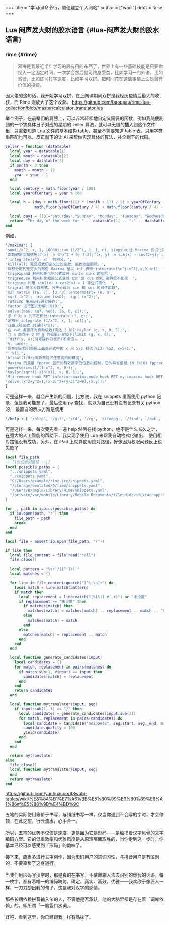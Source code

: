 +++
title = "学习git命令行，顺便建立个人网站"
author = ["wacl"]
draft = false
+++

## Lua 闷声发大财的胶水语言 {#lua-闷声发大财的胶水语言}


### rime {#rime}

> 双拼是我最近半年学习的最有用的东西了，世界上有一些基础技能是只要你投入一定固定时间，一次学会然后就可终身受益，比如学习一门外语，比如驾驶，比如练习打字速度，比如学习双拼。把时间花在这些事情上面是最有价值的投资。

因大佬的这句话，我开始学习双拼，在上网课期间双拼是我经历疫情后最大的收获，而 Rime 则放大了这个收获。
<https://github.com/baopaau/rime-lua-collection/blob/master/calculator_translator.lua>

举个例子，在前辈们的肩膀上，可以非常轻松地自定义需要的函数，例如我随便刷到的一个求具体日子对应的星期的 zeller 算法，就可以无缝的插入到这个文件里，只需要知道 Lua 文件的基本结构 table，甚至不需要知道 table 表，只用字符串匹配也可以，反正剩下的让 AI 来帮你实现具体的算法，补全剩下的代码。

```lua
zeller = function (datatable)
  local year = datatable[1]
  local month = datatable[2]
  local day = datatable[3]
  if month < 3 then
    month = month + 12
    year = year - 1
  end

  local century = math.floor(year / 100)
  local yearOfCentury = year % 100

  local h = (day + math.floor((13 * (month + 1)) / 5) + yearOfCentury +
             math.floor(yearOfCentury / 4) + math.floor(century / 4) - (2 * century)) % 7

  local days = {[0]="Saturday","Sunday", "Monday", "Tuesday", "Wednesday", "Thursday", "Friday", }
  return "The day of the week for " .. datatable[1] .. "-" .. datatable[2] .. "-" .. datatable[3] .. " is: " .. days[h]
end
```

例如，

```yaml
'/maxima': [
'sum(1/x^2, x, 1, 10000);sum (1/2^i, i, 1, n), simpsum;让 Maxima 尝试化简',
'函数的定义和使用:f(x) := 3*x^2 + 5; f(2);f(x, y) := sin(x) − cos(2∗y);',
'`integrate(x^2, x)` 的积分，',
'kill(all) 更是把我们定义过的变数，函数全部删除。',
'瑕积分用到无穷大的部份 Maxima 是以 inf 表示:integrate(%e^(-x^2),x,0,inf); ',
'trigexpand 利用和差化积公式展开 sin2x sinx 的高阶',
'trigreduce 利用积化和差公式变成 sin 或 cos 的和 高转低不化简  ',
'trigsimp 利用 sin2(x) + cos2(x) = 1 等公式简化  ',
'trigrat 简化分数形式，分子分母为 sin 和 cos 的线性函数',
'm2: matrix ([6, 7], [3, 8]);entermatrix (n, n)',
'sqrt (x^2);  assume (x<0);  sqrt (x^2);',
'ratsimp 用来进行通分操作:',
'factor 进行因式分解:(%i9)',
'solve([%o6, %o7, %o8], [a, b, c]);',
'求 f 对 x 的不定积分:integrate (f, x);',
'定积分:integrate (1/x^2, x, 1, inf);',
'双曲正弦函数 sinh(k*x);',
'在 x=0 点展开为泰勒级数(高达 3 阶):taylor (g, x, 0, 3);',
'当 x 趋向于 0 时 g 的极限计算如下:limit (g, x, 0);',
'’diff(y, x);引号操作符表示(不求值)。',
'%, numer;',
'现在假定我们想把上面表达式中的 x 用 5/z 替代(%i3) %o2, x=5/z;',
"''%i1;",
'bfloat(1/3);函数来提供任意高的的精度',
'Maxima 的变量 fpprec 显示的有效数字的位数由控制，它的缺省值是 16:(%i6) fpprec;重置 fpprec 以产生 100 个有效数字:fpprec: 100;',
'powerseries(1/(1-x^2, x, 0));',
'taylor(sqrt(1-sin(x)), x, 0, 5);',
'M-x remove-hook RET inferior-maxima-mode-hook RET my-imaxima-hook RET',
'solve([x^2+y^2=1,(x-2)^2+(y-3)^2=9],[x,y]);'
]
```

可是这样一来，就会产生新的问题，比方说，我在 snippets 里面使用 python 记录，但是我可能忘了，最后使用 py 查找，就以为自己没有没有记录有关 python 的，
最直白的解决方案是使用

```yaml
'/help': [ '/http', '/git', '/fd', '/rg', '/ffmepg', '/find', '/awk', '/maxima', '/python', '/js', '/mail', '/ab'  ]
```

可是这样一来，每次要先看一遍 help 然后在找 python，绝不是什么长久之计，
在强大的人工智能的帮助下，我实现了使用 Lua 来帮我自动格式化输出，
使用相对路径没有成功，另外，在 iPad 上就算使用绝对路径，好像因为权限问题反正也失败了

```lua
local file_path
-- [[你的绝对路径 --]]
local possible_paths = {
  "../snippets.yaml",
  "./snippets.yaml",
  "C:/Users/example/rime-ice/snippets.yaml",
  "/storage/emulated/0/rime/snippets.yaml",
  "/Users/example/Library/Rime/snippets.yaml",
  "/private/var/mobile/Library/Mobile Documents/iCloud~dev~fuxiao~app~hamsterapp/Documents/sync/hamster/snippets.yaml",
}

for _, path in ipairs(possible_paths) do
  if io.open(path, "r") then
    file_path = path
    break
  end
end

local file = assert(io.open(file_path, "r"))

if file then
  local file_content = file:read("*all")
  file:close()

  local pattern = "%s+'/([^']+)'"
  local matches = {}

  for line in file_content:gmatch("[^\r\n]+") do
    local match = line:match(pattern)
    if match then
      local replacement = line:match("[%[%]] #(.+)") or "未设置"
      if replacement == "未设置" then
        if matches[match] then
          matches[match] = matches[match] .. replacement .. match .. "重复成功"
        else
          matches[match] = match
        end
      else
        matches[match] = replacement .. match
      end
    end
  end

  local function generate_candidates(input)
    local candidates = {}
    for match, replacement in pairs(matches) do
      if match:sub(1, #input) == input then
        candidates[match] = replacement
      end
    end
    return candidates
  end

  local function mytranslator(input, seg)
    if input:sub(1, 1) == "/" then
      local candidates = generate_candidates(input:sub(2))
      for match, replacement in pairs(candidates) do
        local candidate = Candidate("snippets", seg.start, seg._end, match, replacement)
        candidate.quality = 100
        yield(candidate)
      end
    end
  end

  return mytranslator
else
  file:close()
  local function mytranslator(input, seg)
  end
  return mytranslator
end
```

<div class="html">

<https://github.com/yanhuacuo/98wubi-tables/wiki/%E8%84%B1%E7%A6%BB%E5%80%99%E9%80%89%E6%A1%86#%E5%88%9B%E4%BD%9C>

</div>

<div class="verse">

五笔的实际使用等价于书写，与铺纸书写一样，仅当你遇到不会写的字时，才会停顿，在此之前，行云流水，心手合一。<br>
<br>
所以，五笔的优势不仅仅是速度，更是因为它是形码――是触摸着汉字风骨的文字编码方案。它的低重效率和优雅风度是从原理层面取胜的，当你走到这一步时，你基本已经可以感受到「形码」的韵味了。<br>
<br>
接下来，应当多进行文字创作，因为形码用户的遣词习性，与拼音用户是有区别的，不要辜负了这身道行。<br>
<br>
当我们用形码写汉字时，那是真的在书写，不依赖输入法去识别的你我的话语，每一枚字，都有着唯一的编码映射，确定、真实、高效，优雅――我欢欣于像匠人一样，一刀刀刻出我的句子，这是我对汉字的感情。<br>
<br>
那些长期依赖拼音输入法的人，不管他是否承认，他的大脑里都是存在着「词库依赖」的，即所谓「一脑袋口水词」。<br>
<br>
好吧，看到这里，你已经跟我一样有品味了。<br>

</div>
